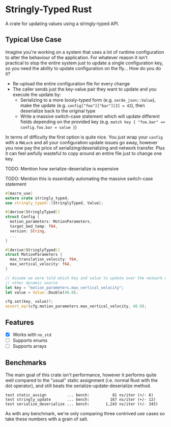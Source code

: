 # Stringly-Typed Rust

A crate for updating values using a stringly-typed API.

## Typical Use Case

Imagine you're working on a system that uses a lot of runtime configuration to
alter the behaviour of the application. For whatever reason it isn't practical
to stop the entire system just to update a single configuration key, so you need
the ability to update configuration on the fly... How do you do it?

- Re-upload the entire configuration file for every change
- The caller sends just the key-value pair they want to update and you execute 
  the update by:
  - Serializing to a more loosly-typed form (e.g. `serde_json::Value`), make the
    update (e.g. `config["foo"]["bar"][3] = 42`), then deserialize back to the
    original type
  - Write a massive switch-case statement which will update different fields
    depending on the provided key (e.g. `match key { "foo.bar" => config.foo.bar = value }`)

In terms of difficulty the first option is quite nice. You just wrap your 
`config` with a `RWLock` and all your configuration update issues go away, 
however you now pay the price of serializing/deserializing and network transfer.
Plus it can feel awfully wasteful to copy around an entire file just to change
one key.

TODO: Mention how serialize-deserialize is expensive

TODO: Mention this is essentially automating the massive switch-case statement

```rust
#[macro_use]
extern crate stringly_typed;
use stringly_typed::{StringlyTyped, Value};

#[derive(StringlyTyped)]
struct Config {
  motion_parameters: MotionParameters,
  target_bed_temp: f64,
  version: String,
  ...
}

#[derive(StringlyTyped)]
struct MotionParameters {
  max_translation_velocity: f64,
  max_vertical_velocity: f64,
}

// Assume we were told which key and value to update over the network or some
// other dynamic source
let key = "motion_parameters.max_vertical_velocity";
let value = Value::Double(40.0);

cfg.set(key, value)?;
assert_eq!(cfg.motion_parameters.max_vertical_velocity, 40.0);
```

## Features

- [x] Works with `no_std`
- [ ] Supports enums
- [ ] Supports arrays

## Benchmarks

The main goal of this crate *isn't* performance, however it performs quite well
compared to the "usual" static assignment (i.e. normal Rust with the dot
operator), and still beats the serialize-update-deserialize method.

```text
test static_assign         ... bench:          81 ns/iter (+/- 6)
test stringly_update       ... bench:         167 ns/iter (+/- 12)
test serialize_deserialize ... bench:       1,243 ns/iter (+/- 343)
```

As with any benchmark, we're only comparing three contrived use cases so take
these numbers with a grain of salt.